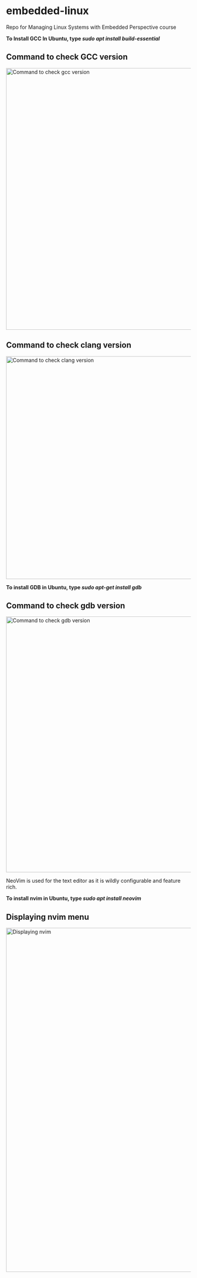 # embedded-linux
Repo for Managing Linux Systems with Embedded Perspective course

**To Install GCC In Ubuntu, type *sudo apt install build-essential***





## Command to check GCC version


<img width="712" alt="Command to check gcc version" src="https://user-images.githubusercontent.com/113900048/199710685-c8966d30-0ea4-4efd-b178-f98cf589fc82.png">



## Command to check clang version



<img width="606" alt="Command to check clang version" src="https://user-images.githubusercontent.com/113900048/199711294-22786bee-f9b5-4ed6-bcaa-ea6e7d2ecebf.png">



**To install GDB in Ubuntu, type *sudo apt-get install gdb***


## Command to check gdb version


<img width="696" alt="Command to check gdb version" src="https://user-images.githubusercontent.com/113900048/199711555-69f99dd7-79fb-4a36-9410-a5af972b0bde.png">


NeoVim is used for the text editor as it is wildly configurable and feature rich.


**To install nvim in Ubuntu, type *sudo apt install neovim***


## Displaying nvim menu

<img width="936" alt="Displaying nvim" src="https://user-images.githubusercontent.com/113900048/199712058-d4f9e560-04f8-4203-8dec-11796cb2feab.png">

